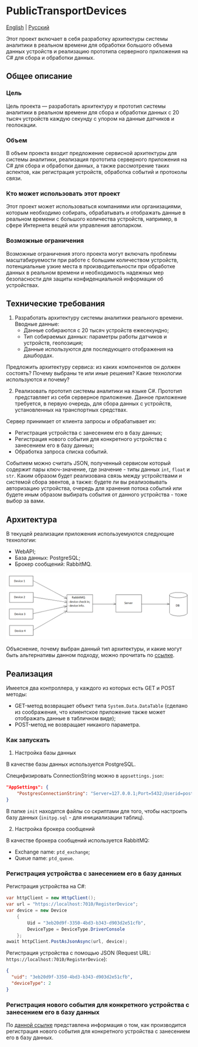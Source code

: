 # PublicTransportDevices

[English](README.md) | [Русский](README.ru.md)

Этот проект включает в себя разработку архитектуры системы аналитики в реальном времени для обработки большого объема данных устройств и реализацию прототипа серверного приложения на C# для сбора и обработки данных.

## Общее описание

### Цель

Цель проекта — разработать архитектуру и прототип системы аналитики в реальном времени для сбора и обработки данных с 20 тысяч устройств каждую секунду с упором на данные датчиков и геолокации.

### Объем

В объем проекта входит предложение сервисной архитектуры для системы аналитики, реализация прототипа серверного приложения на C# для сбора и обработки данных, а также рассмотрение таких аспектов, как регистрация устройств, обработка событий и протоколы связи.

### Кто может использовать этот проект

Этот проект может использоваться компаниями или организациями, которым необходимо собирать, обрабатывать и отображать данные в реальном времени с большого количества устройств, например, в сфере Интернета вещей или управления автопарком.

### Возможные ограничения

Возможные ограничения этого проекта могут включать проблемы масштабируемости при работе с большим количеством устройств, потенциальные узкие места в производительности при обработке данных в реальном времени и необходимость надежных мер безопасности для защиты конфиденциальной информации об устройствах.

## Технические требования 

1. Разработать архитектуру системы аналитики реального времени. 
Вводные данные: 
    - Данные собираются с 20 тысяч устройств ежесекундно; 
    - Тип собираемых данных: параметры работы датчиков и устройств, геопозиция; 
    - Данные используются для последующего отображения на дашбордах. 

Предложить архитектуру сервиса: из каких компонентов он должен состоять? 
Почему выбраны те или иные решения? 
Какие технологии используются и почему? 

2. Реализовать прототип системы аналитики на языке C#. 
Прототип представляет из себя серверное приложение. 
Данное приложение требуется, в первую очередь, для сбора данных с устройств, установленных на транспортных средствах. 

Сервер принимает от клиента запросы и обрабатывает их: 
- Регистрация устройства с занесением его в базу данных; 
- Регистрация нового события для конкретного устройства с занесением его в базу данных; 
- Обработка запроса списка событий. 

Событием можно считать JSON, полученный сервисом который содержит пары ключ-значение, где значение - типы данных `int`, `float` и `str`. 
Каким образом будет реализована связь между устройствами и системой сбора эвентов, а также: будете ли вы реализовывать авторизацию устройства, очередь для хранения потока событий или будете иным образом выбирать события от данного устройства - тоже выбор за вами. 

## Архитектура 

В текущей реализации приложения используемуются следующие технологии:

- WebAPI; 
- База данных: PostgreSQL; 
- Брокер сообщений: RabbitMQ. 

![MessageQueueArchitecture](../../docs/img/examples/PublicTransportDevices/MessageQueueArchitecture.png)

Объяснение, почему выбран данный тип архитектуры, и какие могут быть альтернативы данном подходу, можно прочитать по [ссылке](docs/architecture.ru.md). 

## Реализация 

Имеется два контроллера, у каждого из которых есть GET и POST методы: 
- GET-метод возвращает объект типа `System.Data.DataTable` (сделано из соображения, что клиентское приложение также может отображать данные в табличном виде); 
- POST-метод не возвращает никакого параметра. 

### Как запускать 

1. Настройка базы данных 

В качестве базы данных используется PostgreSQL.

Специфизировать ConnectionString можно в `appsettings.json`:

```JSON
"AppSettings": {
    "PostgresConnectionString": "Server=127.0.0.1;Port=5432;Userid=postgres;Password=postgres;Database=postgres"
}
```

В папке `init` находятся файлы со скриптами для того, чтобы настроить базу данных (`initpg.sql` - для инициализации таблиц). 

2. Настройка брокера сообщений 

В качестве брокера сообщений используется RabbitMQ: 

- Exchange name: `ptd_exchange`; 
- Queue name: `ptd_queue`. 

### Регистрация устройства с занесением его в базу данных

Регистрация устройства на C#: 

```C#
var httpClient = new HttpClient(); 
var url = "https://localhost:7010/RegisterDevice"; 
var device = new Device 
    {
        Uid = "3eb20d9f-3350-4bd3-b343-d903d2e51cfb", 
        DeviceType = DeviceType.DriverConsole
    };
await httpClient.PostAsJsonAsync(url, device); 
```

Регистрация устройства с помощью JSON (Request URL: `https://localhost:7010/RegisterDevice`): 

```JSON
{
  "uid": "3eb20d9f-3350-4bd3-b343-d903d2e51cfb",
  "deviceType": 2
}
```

### Регистрация нового события для конкретного устройства с занесением его в базу данных

По [данной ссылке](insertptdi.ru.md) представлена информация о том, как производится регистрация нового события для конкретного устройства с занесением его в базу данных. 
